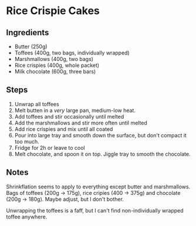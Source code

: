 # Rice Crispie Cakes

## Ingredients

- Butter (250g)
- Toffees (400g, two bags, individually wrapped)
- Marshmallows (400g, two bags)
- Rice crispies (400g, whole packet)
- Milk chocolate (600g, three bars)

## Steps

1. Unwrap all toffees
1. Melt butten in a _very_ large pan, medium-low heat.
1. Add toffees and stir occasionally until melted
1. Add the marshmallows and stir more often until melted
1. Add rice crispies and mix until all coated
1. Pour into large tray and smooth down the surface, but don't compact it too much.
1. Fridge for 2h or leave to cool
1. Melt chocolate, and spoon it on top.  Jiggle tray to smooth the chocolate.

## Notes

Shrinkflation seems to apply to everything except butter and marshmallows.  Bags of toffees (200g -> 175g), rice cripies (400 -> 375g) and chocolate (200g -> 180g).  Maybe adjust, but I don't bother.

Unwrapping the toffees is a faff, but I can't find non-individually wrapped toffee anywhere.
